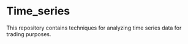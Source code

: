 # Time_series

This repository contains techniques for analyzing time series data for trading purposes.